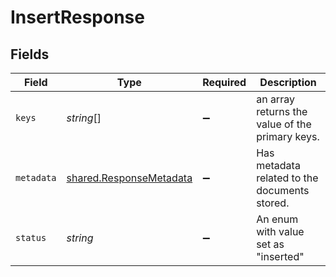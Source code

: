 # InsertResponse


## Fields

| Field                                                                     | Type                                                                      | Required                                                                  | Description                                                               |
| ------------------------------------------------------------------------- | ------------------------------------------------------------------------- | ------------------------------------------------------------------------- | ------------------------------------------------------------------------- |
| `keys`                                                                    | *string*[]                                                                | :heavy_minus_sign:                                                        | an array returns the value of the primary keys.                           |
| `metadata`                                                                | [shared.ResponseMetadata](../../../sdk/models/shared/responsemetadata.md) | :heavy_minus_sign:                                                        | Has metadata related to the documents stored.                             |
| `status`                                                                  | *string*                                                                  | :heavy_minus_sign:                                                        | An enum with value set as "inserted"                                      |
